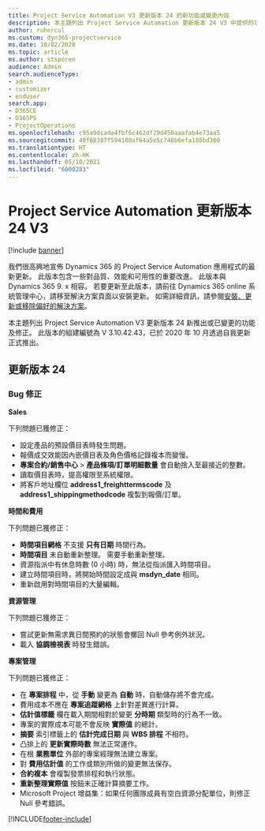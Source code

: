```yaml
---
title: Project Service Automation V3 更新版本 24 的新功能或變更內容
description: 本主題列出 Project Service Automation 更新版本 24 V3 中提供的功能和修正。
author: ruhercul
ms.custom: dyn365-projectservice
ms.date: 10/02/2020
ms.topic: article
ms.author: stsporen
audience: Admin
search.audienceType:
- admin
- customizer
- enduser
search.app:
- D365CE
- D365PS
- ProjectOperations
ms.openlocfilehash: c95a9dcada4fbf6c462df29d450aaafab4e73aa5
ms.sourcegitcommit: 40f68387f594180af64a5e5c748b6efa188bd300
ms.translationtype: HT
ms.contentlocale: zh-HK
ms.lasthandoff: 05/10/2021
ms.locfileid: "6000283"
---
```

# <a name="project-service-automation-update-release-24-v3"></a>Project Service Automation 更新版本 24 V3

[!include [banner](../includes/psa-now-project-operations.md)]

我們很高興地宣佈 Dynamics 365 的 Project Service Automation 應用程式的最新更新。 此版本包含一些對品質、效能和可用性的重要改進。 此版本與 Dynamics 365 9. x 相容。 若要更新至此版本，請前往 Dynamics 365 online 系統管理中心，請移至解決方案頁面以安裝更新。 如需詳細資訊，請參閱[安裝、更新或移除偏好的解決方案](/power-platform/admin/install-remove-preferred-solution)。

本主題列出 Project Service Automation V3 更新版本 24 新推出或已變更的功能及修正。 此版本的組建編號為 V 3.10.42.43，已於 2020 年 10 月透過自我更新正式推出。

## <a name="update-release-24"></a>更新版本 24

### <a name="bug-fixes"></a>Bug 修正

**Sales**

下列問題已獲修正：

- 設定產品的預設價目表時發生問題。
- 報價成交效能因內嵌價目表及角色價格記錄複本而變慢。
- **專案合約/銷售中心** > **產品條項/訂單明細數量** 會自動捨入至最接近的整數。
- 讀取價目表時，提高權限至系統權限。
- 將客戶地址欄位 **address1_freighttermscode** 及 **address1_shippingmethodcode** 複製到報價/訂單。 


**時間和費用**

下列問題已獲修正：

- **時間項目網格** 不支援 **只有日期** 時間行為。
- **時間項目** 未自動重新整理。 需要手動重新整理。
- 資源指派中有休息時數 (0 小時) 時，無法從指派匯入時間項目。
- 建立時間項目時，將開始時間設定成與 **msdyn_date** 相同。
- 重新啟用對時間項目的大量編輯。

**資源管理**

下列問題已獲修正：

- 嘗試更新無需求異日間預約的狀態會擲回 Null 參考例外狀況。
- 載入 **協調檢視表** 時發生錯誤。


**專案管理**

下列問題已獲修正：

- 在 **專案排程** 中，從 **手動** 變更為 **自動** 時，自動儲存將不會完成。
- 費用成本不應在 **專案追蹤網格** 上針對差異進行計算。
- **估計值標籤** 欄在載入期間相對於變更 **分時期** 類型時的行為不一致。
- 專案的實際成本可能不會反映 **實際值** 的總計。
- **摘要** 索引標籤上的 **估計完成日期** 與 **WBS 排程** 不相符。
- 凸排上的 **更新實際時數** 無法正常運作。
- 在根 **業務單位** 外部的專案經理無法建立專案。
- 對 **費用估計值** 的工作或類別所做的變更無法保存。
- **合約複本** 會複製發票排程和執行狀態。
- **重新整理實際值** 按鈕未正確計算摘要工作。
- Microsoft Project 增益集：如果任何團隊成員有空白資源分配單位，則修正 Null 參考錯誤。



[!INCLUDE[footer-include](../includes/footer-banner.md)]